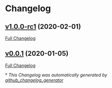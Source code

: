 # Changelog

## [v1.0.0-rc1](https://github.com/RyanHendricks/docker-kava/tree/v1.0.0-rc1) (2020-02-01)

[Full Changelog](https://github.com/RyanHendricks/docker-kava/compare/v0.0.1...v1.0.0-rc1)

## [v0.0.1](https://github.com/RyanHendricks/docker-kava/tree/v0.0.1) (2020-01-05)

[Full Changelog](https://github.com/RyanHendricks/docker-kava/compare/473cd72e0314b521f9321b36a6b772aca680647c...v0.0.1)



\* *This Changelog was automatically generated by [github_changelog_generator](https://github.com/github-changelog-generator/github-changelog-generator)*
